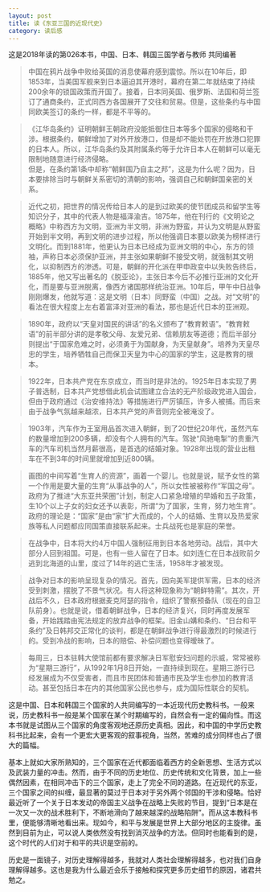 ```yaml
---
layout: post
title: 读《东亚三国的近现代史》
category: 读后感
---
```

这是2018年读的第026本书，中国、日本、韩国三国学者与教师 共同编著

>中国在鸦片战争中败给英国的消息使幕府感到震惊。所以在10年后，即1853年，当美国军舰来到日本逼迫其开港时，幕府在第二年就结束了持续200余年的锁国政策而开国了。接着，日本同英国、俄罗斯、法国和荷兰签订了通商条约，正式同西方各国展开了交往和贸易。但是，这些条约与中国同欧美签订的条约一样，都是不平等的。

>《江华岛条约》证明朝鲜王朝政府没能抵御住日本等多个国家的侵略和干涉。根据条约，朝鲜增加了对外开放港口，但是却不能处罚在开放港口犯罪的日本人。所以，江华岛条约及其附属条约等于允许日本人在朝鲜可以毫无限制地随意进行经济侵略。<br/>
但是，在条约第1条中却称“朝鲜国乃自主之邦”，这是为什么呢？因为，日本要排除当时与朝鲜关系密切的清朝的影响，强调自己和朝鲜国亲密的关系。

>近代之初，把世界的情况传给日本人的是到过欧美的使节团成员和留学生等知识分子，其中的代表人物是福泽渝吉。1875年，他在刊行的《文明论之概略》中称西方为文明，亚洲为半文明，非洲为野蛮，并认为文明是从野蛮开始到半文明，再到文明的进步过程，所以他强调日本要以欧美为榜样进行文明化。而到1881年，他更认为日本已经成为亚洲文明的中心，东方的领袖，声称日本必须保护亚洲，并主张如果朝鲜不接受文明，就强制其文明化，以抑制西方的渗透。可是，朝鲜的开化派在甲申政变中以失败告终后，1885年，他又写出著名的《脱亚论》，主张日本今后不必推行亚洲的文化开化，而是要与亚洲脱离，像西方诸国那样统治亚洲。10年后，甲午中日战争刚刚爆发，他就写道：这是文明（日本）同野蛮（中国）之战。对“文明”的看法在很大程度上左右着富泽对亚洲的看法，那也是近代日本的亚洲观。

>1890年，政府以“天皇对国民的讲话”的名义颁布了“教育敕语”。“教育敕语”的前半部分讲的是孝敬父母、友爱兄弟、信赖朋友等道德；而后半部分则提出“于国家危难之时，必须勇于为国献身，为天皇献身”。培养为天皇尽忠的学生，培养牺牲自己而保卫天皇为中心的国家的学生，这是教育的根本。

>1922年，日本共产党在东京成立，而当时是非法的。1925年日本实现了男子普选制，日本共产党想借此机会试图建立合法的无产阶级政党进入国会，但由于政府通过《治安维持法》等措施进行严厉镇压，许多人被捕。而后来由于战争气氛越来越浓，日本共产党的声音则完全被淹没了。

>1903年，汽车作为王室用品首次进入朝鲜，到了20世纪20年代，虽然汽车的数量增加到200多辆，却没有个人拥有的汽车。驾驶“风驰电掣”的贵重汽车的汽车司机当然月薪很高，是首选的结婚对象。1928年出现的营业出租车在不到3年的时间里就增加到近800辆。

>画图的中间写着“生育人的资源”，画着一个婴儿。也就是说，赋予女性的第一个作用是要大量的生育“从事战争的人”，所以女性被被称作“军国之母”。政府为了推进“大东亚共荣圈”计划，制定人口紧急增殖的早婚和五子政策，生10个以上子女的妇女还予以表彰，所谓“为了国家，生育，努力地生育”。政府的理论是：“国家”是由“家”扩大而成的，个人的结婚、生育以及热爱家族等私人问题都应同国策直接联系起来。士兵战死也是家庭的荣誉。

>在战争中，日本将大约4万中国人强制征用到日本各地劳动。战后，其中大部分人回到祖国。可是，也有一些人留在了日本。如刘连仁在日本战败前夕逃到北海道的山里，度过了14年的逃亡生活，1958年才被发现。

>战争对日本的影响呈现复杂的情况。首先，因向美军提供军需，日本的经济受到刺激，摆脱了不景气状况。有人将这种现象称为“朝鲜特需”。其次，开战后不久，日本政府根据麦克阿瑟的指令，组织了警察预备队（现在的自卫队前身）。也就是说，借着朝鲜战争，日本的经济复兴，同时再度发展军备，开始践踏由宪法规定的放弃战争的框架。旧金山媾和条约、“日台和平条约”及日韩邦交正常化的谈判，都是在朝鲜战争进行得最激烈的时候进行的。受到冷战的影响，日本的赔偿、补偿问题也变得暧昧了。

>每周三，日本驻韩大使馆前都有要求解决日军慰安妇问题的示威，常常被称为“星期三游行”，从1992年1月8日开始，一直持续到现在。星期三游行已经发展成为不仅受害者，而且市民团体和普通市民及学生也参加的教育活动。甚至包括日本在内的其他国家公民也参与，成为国际性联合的契机。

这是中国、日本和韩国三个国家的人共同编写的一本近现代历史教科书。一般来说，历史教科书一般是某个国家在某个时期编写的，自然会有一定的偏向性。而这本书就是试图从三个国家的角度客观地还原历史真相。因此，和中国的中学历史教科书比起来，会有一个更宏大更客观的叙事视角，当然，苦难的成分同样也占了很大的篇幅。

基本上就如大家所熟知的，三个国家在近代都面临着西方的全新思想、生活方式以及武装力量的冲击。然而，由于不同的历史地位、历史传统和文化背景，加上一些偶然因素，在相同冲击下的三个国家，走上了完全不同的道路。在近现代的东亚，三个国家之间的纠缠，最显著的莫过于日本对于另外两个邻国的干涉和侵略。恰好最近听了一个关于日本发动的帝国主义战争在战略上失败的节目，提到“日本是在一次又一次的战术胜利下，不断地滑向了越来越深的战略陷阱”。而从这本教科书里，便能够清晰地看出来。现如今，和平与发展是世界上大部分地区的主旋律。虽然到目前为止，可以说人类依然没有找到消灭战争的方法。但同时也能看到的是，这个时代的人们对于和平的共识是空前的。

历史是一面镜子，对历史理解得越多，我就对人类社会理解得越多，也对我们自身理解得越多。这也是我为什么最近会乐于接触和探究更多历史细节的原因，诸君共勉之。